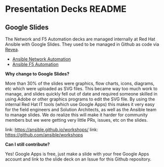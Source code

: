 # Presentation Decks README


## Google Slides

The Network and F5 Automation decks are managed internally at Red Hat Ansible with Google Slides.  They used to be managed in Github as code via [Revea](https://revealjs.com/#/).

- [Ansible Network Automation](https://docs.google.com/presentation/d/1qBq-9-f5a-XOwZ6gumWu27bj0qU5mhxtF5v1zyZ_hsM/edit?usp=sharing)
- [Ansible F5 Automation](https://docs.google.com/presentation/d/1eSZHx_tVZ59U-nAYysehEXsSAJgLBr9SrgpjOfLUg84/edit?usp=sharing)

**Why change to Google Slides?**

More than 30% of the slides were graphics, flow charts, icons, diagrams, etc which were uploaded as SVG files.  This became way too much work to manage, and slides quickly fell out of date and required someone skilled in using Adobe or other graphics programs to edit the SVG file.  By using the internal Red Hat IT tools (which use Google Apps) this makes it very easy for the field engineers and Solution Architects, as well as the Ansible team to manage slides.  We do realize this will make it harder for community members but we were getting very little PRs, issues, etc on the slides.

link: https://ansible.github.io/workshops/
link: https://github.com/ansible/workshops

**Can I still contribute?**

Yes!  Google Apps is free, just make a slide with your free Google Apps account and link to the slide deck on an Issue for this Github repository.
